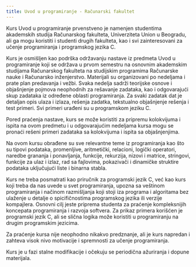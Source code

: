 ```yaml
---
title: Uvod u programiranje - Računarski fakultet
---
```


Kurs Uvod u programiranje prvenstveno je namenjen studentima akademskih studija Računarskog fakulteta, Univerziteta Union u Beogradu, ali ga mogu koristiti i studenti drugih fakulteta, kao i svi zainteresovani za učenje programiranja i programskog jezika C. 

Kurs je osmišljen kao podrška održavanju nastave iz predmeta Uvod u programiranje koji se održava u prvom semestru na osnovnim akademskim studijama Računarskog fakulteta na studijskim programima Računarske nauke i Računarsko inženjerstvo. Materijali su organizovani po nedeljama i prate plan predavanja i vežbi. Svaka nedelja sadrži teorijske osnove i objašnjenje pojmova neophodnih za rešavanje zadataka, kao i odgovarajući skup zadataka iz određene oblasti programiranja. Za svaki zadatak dat je detaljan opis ulaza i izlaza, rešenja zadatka, tekstualno objašnjenje rešenja i test primeri. Svi primeri urađeni su u programskom jeziku C. 

Pored praćenja nastave, kurs se može koristiti za pripremu kolokvijuma i ispita na ovom predmetu i u odgovarajućim nedeljama kursa mogu se pronaći rešeni primeri zadataka sa kolokvijuma i ispita sa objašnjenjima.    

Na ovom kursu obrađene su sve relevantne teme iz programiranja kao što su tipovi podataka, promenljive, aritmetički, relacioni, logički  operatori, naredbe grananja i ponavljanja, funkcije, rekurzija, nizovi i matrice, stringovi, funkcije za ulaz i izlaz, rad sa fajlovima, pokazivači i dinamičke struktire podataka uključujući liste i binarna stabla. 

Kurs ne treba posmatrati kao priručnik za programski jezik C, već kao kurs koji treba da nas uvede u svet programiranja, upozna sa veštinom programiranja i načinom razmišljanja koji stoji iza programa i algoritama bez ulaženje u detalje o spicifičnostima programskog jezika ili verzije kompajlera. Osnovni cilj jeste priprema studenta za praćenje kompleksnijih koncepata programiranja i razvoja softvera. Za prikaz primera korišćen je programski jezik C, ali se slična logika može koristiti u programiranju na drugim programskim jezicima.  

Za praćenje kursa nije neophodno nikakvo predznanje, ali je kurs napredan i zahteva visok nivo motivacije i spremnosti za učenje programiranja. 

Kurs je u fazi stalne modifikacije i očekuju se periodična ažuriranja i dopune materijala. 


